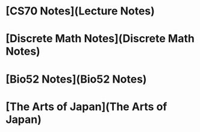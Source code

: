 # [CS70 Notes](Lecture Notes)
# [Discrete Math Notes](Discrete Math Notes)
# [Bio52 Notes](Bio52 Notes)
# [The Arts of Japan](The Arts of Japan)
